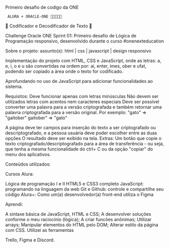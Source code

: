 
Primeiro desafio de codigo da ONE


     ALURA + ORACLE-ONE 💖🚀👩🏻‍💻


🔐 Codificador e Decodificador de Texto 🔐


Challenge Oracle ONE Sprint 01: Primeiro desafio de Lógica de Programação responsivo, desenvolvido durante o curso #onenexteducation


Sobre o projeto:
assunto(s): html | css | javascript | design responsivo

Implementação do projeto com HTML, CSS e JavaScript, onde as letras: a, e, i, o e u são convertidas na ordem por: ai, enter, imes, ober e ufat, podendo ser copiado a área onde o texto for codificado.

Aprofundando no uso de JavaScript para adicionar funcionalidades ao sistema.


Requisitos:
Deve funcionar apenas com letras minúsculas
Não devem ser utilizados letras com acentos nem caracteres especiais
Deve ser possível converter uma palavra para a versão criptografada e também retornar uma palavra criptografada para a versão original.
Por exemplo: "gato" => "gaitober" gaitober" => "gato"


A página deve ter campos para inserção do texto a ser criptografado ou descriptografado, e a pessoa usuária deve poder escolher entre as duas opções O resultado deve ser exibido na tela. Extras:
Um botão que copie o texto criptografado/descriptografado para a área de transferência - ou seja, que tenha a mesma funcionalidade do ctrl+ C ou da opção "copiar" do menu dos aplicativos.

Conteúdos utilizados:

Cursos Alura:

Lógica de programação I e II
HTML5 e CSS3 completo
JavaScript: programando na linguagem da web
Git e Github: controle e compartilhe seu código
Alura+: Como um(a) desenvolvedor(a) front-end utiliza o Figma


Aprendi:

A sintaxe básica de JavaScript, HTML e CSS;
A desenvolver soluções conforme o meu raciocínio (lógica);
A criar funcões anônimas;
Utilizar arrays;
Manipular elementos do HTML pelo DOM;
Alterar estilo da página com CSS.
Utilizei as ferramentas

Trello, Figma e Discord.



